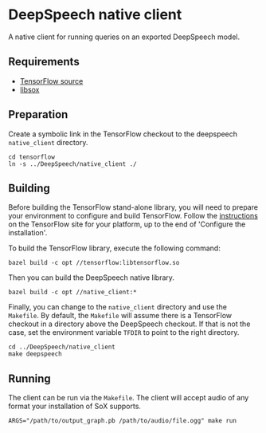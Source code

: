 # DeepSpeech native client

A native client for running queries on an exported DeepSpeech model.

## Requirements

* [TensorFlow source](https://www.tensorflow.org/install/install_sources)
* [libsox](https://sourceforge.net/projects/sox/)

## Preparation

Create a symbolic link in the TensorFlow checkout to the deepspeech `native_client` directory.

```
cd tensorflow
ln -s ../DeepSpeech/native_client ./
```

## Building

Before building the TensorFlow stand-alone library, you will need to prepare your environment to configure and build TensorFlow. Follow the [instructions](https://www.tensorflow.org/install/install_sources) on the TensorFlow site for your platform, up to the end of 'Configure the installation'.

To build the TensorFlow library, execute the following command:

```
bazel build -c opt //tensorflow:libtensorflow.so
```

Then you can build the DeepSpeech native library.

```
bazel build -c opt //native_client:*
```

Finally, you can change to the `native_client` directory and use the `Makefile`. By default, the `Makefile` will assume there is a TensorFlow checkout in a directory above the DeepSpeech checkout. If that is not the case, set the environment variable `TFDIR` to point to the right directory.

```
cd ../DeepSpeech/native_client
make deepspeech
```

## Running

The client can be run via the `Makefile`. The client will accept audio of any format your installation of SoX supports.

```
ARGS="/path/to/output_graph.pb /path/to/audio/file.ogg" make run
```
